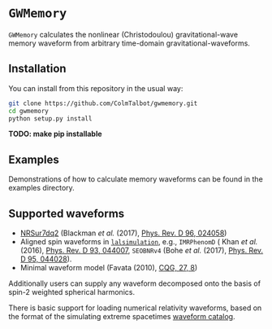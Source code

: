 # `GWMemory`

`GWMemory` calculates the nonlinear (Christodoulou) gravitational-wave memory waveform from arbitrary time-domain gravitational-waveforms.

## Installation

You can install from this repository in the usual way:

```bash
git clone https://github.com/ColmTalbot/gwmemory.git
cd gwmemory
python setup.py install
```

**TODO: make pip installable**

## Examples

Demonstrations of how to calculate memory waveforms can be found in the examples directory.

## Supported waveforms

- [NRSur7dq2](https://zenodo.org/record/1215824#.WzcMDuiFPEY) (Blackman _et al._ (2017), [Phys. Rev. D 96, 024058](https://journals.aps.org/prd/abstract/10.1103/PhysRevD.96.024058))
- Aligned spin waveforms in [`lalsimulation`](http://git.ligo.org/lscsoft/lalsuite), e.g., `IMRPhenomD` ( Khan _et al._ (2016), [Phys. Rev. D 93, 044007](https://journals.aps.org/prd/abstract/10.1103/PhysRevD.93.044007), `SEOBNRv4` (Bohe _et al._ (2017), [Phys. Rev. D 95, 044028](https://journals.aps.org/prd/abstract/10.1103/PhysRevD.95.044028)).
- Minimal waveform model (Favata (2010), [CQG, 27, 8](http://iopscience.iop.org/article/10.1088/0264-9381/27/8/084036/meta))

Additionally users can supply any waveform decomposed onto the basis of spin-2 weighted spherical harmonics.

There is basic support for loading numerical relativity waveforms, based on the format of the simulating extreme spacetimes [waveform catalog](https://www.black-holes.org/for-researchers/waveform-catalog).
